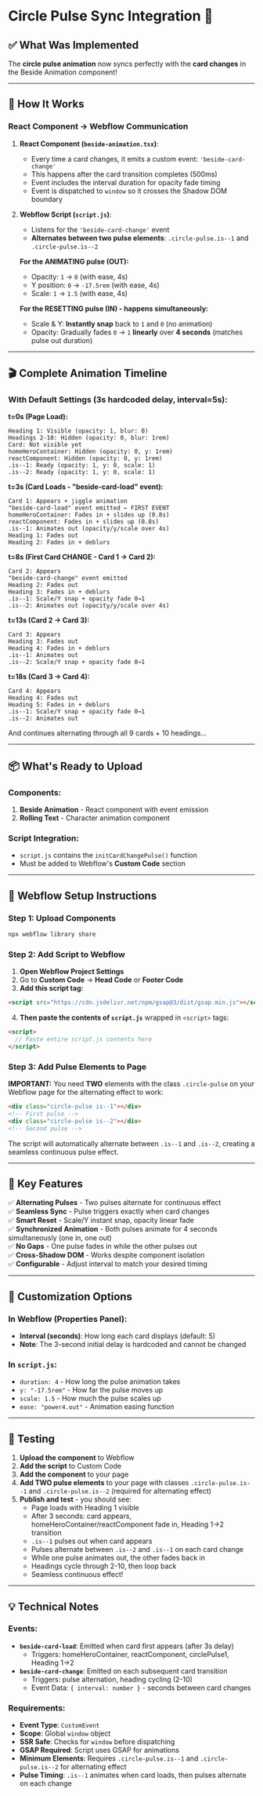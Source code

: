 # Circle Pulse Sync Integration 🎯

## ✅ What Was Implemented

The **circle pulse animation** now syncs perfectly with the **card changes** in the Beside Animation component!

---

## 🔧 How It Works

### **React Component → Webflow Communication**

1. **React Component (`beside-animation.tsx`)**:

   - Every time a card changes, it emits a custom event: `'beside-card-change'`
   - This happens after the card transition completes (500ms)
   - Event includes the interval duration for opacity fade timing
   - Event is dispatched to `window` so it crosses the Shadow DOM boundary

2. **Webflow Script (`script.js`)**:

   - Listens for the `'beside-card-change'` event
   - **Alternates between two pulse elements**: `.circle-pulse.is--1` and `.circle-pulse.is--2`

   **For the ANIMATING pulse (OUT):**

   - Opacity: `1` → `0` (with ease, 4s)
   - Y position: `0` → `-17.5rem` (with ease, 4s)
   - Scale: `1` → `1.5` (with ease, 4s)

   **For the RESETTING pulse (IN) - happens simultaneously:**

   - Scale & Y: **Instantly snap** back to `1` and `0` (no animation)
   - Opacity: Gradually fades `0` → `1` **linearly** over **4 seconds** (matches pulse out duration)

---

## 🎬 Complete Animation Timeline

### **With Default Settings (3s hardcoded delay, interval=5s):**

**t=0s (Page Load):**

```
Heading 1: Visible (opacity: 1, blur: 0)
Headings 2-10: Hidden (opacity: 0, blur: 1rem)
Card: Not visible yet
homeHeroContainer: Hidden (opacity: 0, y: 1rem)
reactComponent: Hidden (opacity: 0, y: 1rem)
.is--1: Ready (opacity: 1, y: 0, scale: 1)
.is--2: Ready (opacity: 1, y: 0, scale: 1)
```

**t=3s (Card Loads - "beside-card-load" event):**

```
Card 1: Appears + jiggle animation
"beside-card-load" event emitted ← FIRST EVENT
homeHeroContainer: Fades in + slides up (0.8s)
reactComponent: Fades in + slides up (0.8s)
.is--1: Animates out (opacity/y/scale over 4s)
Heading 1: Fades out
Heading 2: Fades in + deblurs
```

**t=8s (First Card CHANGE - Card 1 → Card 2):**

```
Card 2: Appears
"beside-card-change" event emitted
Heading 2: Fades out
Heading 3: Fades in + deblurs
.is--1: Scale/Y snap + opacity fade 0→1
.is--2: Animates out (opacity/y/scale over 4s)
```

**t=13s (Card 2 → Card 3):**

```
Card 3: Appears
Heading 3: Fades out
Heading 4: Fades in + deblurs
.is--1: Animates out
.is--2: Scale/Y snap + opacity fade 0→1
```

**t=18s (Card 3 → Card 4):**

```
Card 4: Appears
Heading 4: Fades out
Heading 5: Fades in + deblurs
.is--1: Scale/Y snap + opacity fade 0→1
.is--2: Animates out
```

And continues alternating through all 9 cards + 10 headings...

---

## 📦 What's Ready to Upload

### **Components:**

1. **Beside Animation** - React component with event emission
2. **Rolling Text** - Character animation component

### **Script Integration:**

- `script.js` contains the `initCardChangePulse()` function
- Must be added to Webflow's **Custom Code** section

---

## 🚀 Webflow Setup Instructions

### **Step 1: Upload Components**

```bash
npx webflow library share
```

### **Step 2: Add Script to Webflow**

1. **Open Webflow Project Settings**
2. Go to **Custom Code** → **Head Code** or **Footer Code**
3. **Add this script tag:**

```html
<script src="https://cdn.jsdelivr.net/npm/gsap@3/dist/gsap.min.js"></script>
```

4. **Then paste the contents of `script.js`** wrapped in `<script>` tags:

```html
<script>
  // Paste entire script.js contents here
</script>
```

### **Step 3: Add Pulse Elements to Page**

**IMPORTANT:** You need **TWO** elements with the class `.circle-pulse` on your Webflow page for the alternating effect to work:

```html
<div class="circle-pulse is--1"></div>
<!-- First pulse -->
<div class="circle-pulse is--2"></div>
<!-- Second pulse -->
```

The script will automatically alternate between `.is--1` and `.is--2`, creating a seamless continuous pulse effect.

---

## 🎯 Key Features

✅ **Alternating Pulses** - Two pulses alternate for continuous effect  
✅ **Seamless Sync** - Pulse triggers exactly when card changes  
✅ **Smart Reset** - Scale/Y instant snap, opacity linear fade  
✅ **Synchronized Animation** - Both pulses animate for 4 seconds simultaneously (one in, one out)  
✅ **No Gaps** - One pulse fades in while the other pulses out  
✅ **Cross-Shadow DOM** - Works despite component isolation  
✅ **Configurable** - Adjust interval to match your desired timing

---

## 🔄 Customization Options

### **In Webflow (Properties Panel):**

- **Interval (seconds)**: How long each card displays (default: 5)
- **Note**: The 3-second initial delay is hardcoded and cannot be changed

### **In `script.js`:**

- `duration: 4` - How long the pulse animation takes
- `y: "-17.5rem"` - How far the pulse moves up
- `scale: 1.5` - How much the pulse scales up
- `ease: "power4.out"` - Animation easing function

---

## 🧪 Testing

1. **Upload the component** to Webflow
2. **Add the script** to Custom Code
3. **Add the component** to your page
4. **Add TWO pulse elements** to your page with classes `.circle-pulse.is--1` and `.circle-pulse.is--2` (required for alternating effect)
5. **Publish and test** - you should see:
   - Page loads with Heading 1 visible
   - After 3 seconds: card appears, homeHeroContainer/reactComponent fade in, Heading 1→2 transition
   - `.is--1` pulses out when card appears
   - Pulses alternate between `.is--2` and `.is--1` on each card change
   - While one pulse animates out, the other fades back in
   - Headings cycle through 2-10, then loop back
   - Seamless continuous effect!

---

## 💡 Technical Notes

### **Events:**

- **`beside-card-load`**: Emitted when card first appears (after 3s delay)
  - Triggers: homeHeroContainer, reactComponent, circlePulse1, Heading 1→2
- **`beside-card-change`**: Emitted on each subsequent card transition
  - Triggers: pulse alternation, heading cycling (2-10)
  - Event Data: `{ interval: number }` - seconds between card changes

### **Requirements:**

- **Event Type**: `CustomEvent`
- **Scope**: Global `window` object
- **SSR Safe**: Checks for `window` before dispatching
- **GSAP Required**: Script uses GSAP for animations
- **Minimum Elements**: Requires `.circle-pulse.is--1` and `.circle-pulse.is--2` for alternating effect
- **Pulse Timing**: `.is--1` animates when card loads, then pulses alternate on each change
